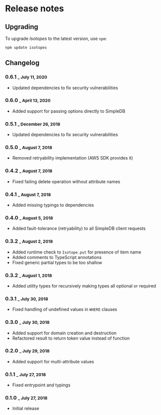 # Release notes

## Upgrading

To upgrade *Isotopes* to the latest version, use `npm`:

``` sh
npm update isotopes
```

## Changelog

### 0.6.1 <small>_ July 11, 2020</small>

* Updated dependencies to fix security vulnerabilities

### 0.6.0 <small>_ April 13, 2020</small>

* Added support for passing options directly to SimpleDB

### 0.5.1 <small>_ December 26, 2018</small>

* Updated dependencies to fix security vulnerabilities

### 0.5.0 <small>_ August 7, 2018</small>

* Removed retryability implementation (AWS SDK provides it)

### 0.4.2 <small>_ August 7, 2018</small>

* Fixed failing delete operation without attribute names

### 0.4.1 <small>_ August 7, 2018</small>

* Added missing typings to dependencies

### 0.4.0 <small>_ August 5, 2018</small>

* Added fault-tolerance (retryability) to all SimpleDB client requests

### 0.3.2 <small>_ August 2, 2018</small>

* Added runtime check to `Isotope.put` for presence of item name
* Added comments to TypeScript annotations
* Fixed generic partial types to be too shallow

### 0.3.2 <small>_ August 1, 2018</small>

* Added utility types for recursively making types all optional or required

### 0.3.1 <small>_ July 30, 2018</small>

* Fixed handling of undefined values in `WHERE` clauses

### 0.3.0 <small>_ July 30, 2018</small>

* Added support for domain creation and destruction
* Refactored result to return token value instead of function

### 0.2.0 <small>_ July 29, 2018</small>

* Added support for multi-attribute values

### 0.1.1 <small>_ July 27, 2018</small>

* Fixed entrypoint and typings

### 0.1.0 <small>_ July 27, 2018</small>

* Initial release
